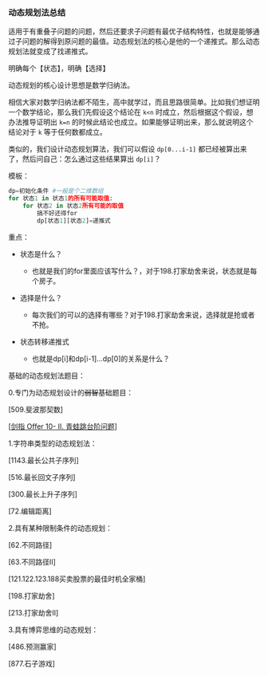 ### 动态规划法总结

适用于有重叠子问题的问题，然后还要求子问题有最优子结构特性，也就是能够通过子问题的解得到原问题的最值。动态规划法的核心是他的一个递推式。那么动态规划法就变成了找递推式。

明确每个【状态】，明确【选择】

动态规划的核心设计思想是数学归纳法。

相信大家对数学归纳法都不陌生，高中就学过，而且思路很简单。比如我们想证明一个数学结论，那么我们先假设这个结论在 `k<n` 时成立，然后根据这个假设，想办法推导证明出 `k=n` 的时候此结论也成立。如果能够证明出来，那么就说明这个结论对于 `k` 等于任何数都成立。

类似的，我们设计动态规划算法，我们可以假设 `dp[0...i-1]` 都已经被算出来了，然后问自己：怎么通过这些结果算出 `dp[i]`？

模板：

```python
dp=初始化条件 #一般是个二维数组
for 状态1 in 状态1的所有可能取值:
	for 状态2 in 状态2所有可能的取值
    	搞不好还得for
        dp[状态1][状态2]=递推式
```

重点：

- 状态是什么？
  
  - 也就是我们的for里面应该写什么？，对于198.打家劫舍来说，状态就是每个房子。
- 选择是什么？
  
  - 每次我们的可以的选择有哪些？对于198.打家劫舍来说，选择就是抢或者不抢。
- 状态转移递推式
  
  - 也就是dp[i]和dp[i-1]...dp[0]的关系是什么？
  
  

基础的动态规划法题目：

0.专门为动态规划设计的~~弱智~~基础题目：

[509.斐波那契数]

[[剑指 Offer 10- II. 青蛙跳台阶问题](https://leetcode-cn.com/problems/qing-wa-tiao-tai-jie-wen-ti-lcof/)]

1.字符串类型的动态规划法：

[1143.最长公共子序列]

[516.最长回文子序列]

[300.最长上升子序列]

[72.编辑距离]

2.具有某种限制条件的动态规划：

[62.不同路径]

[63.不同路径II]

[121.122.123.188买卖股票的最佳时机全家桶]

[198.打家劫舍]

[213.打家劫舍II]

3.具有博弈思维的动态规划：

[486.预测赢家]

[877.石子游戏]